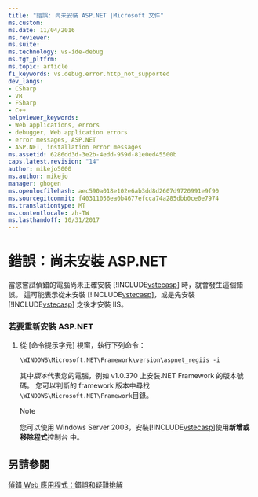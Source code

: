 ```yaml
---
title: "錯誤: 尚未安裝 ASP.NET |Microsoft 文件"
ms.custom: 
ms.date: 11/04/2016
ms.reviewer: 
ms.suite: 
ms.technology: vs-ide-debug
ms.tgt_pltfrm: 
ms.topic: article
f1_keywords: vs.debug.error.http_not_supported
dev_langs:
- CSharp
- VB
- FSharp
- C++
helpviewer_keywords:
- Web applications, errors
- debugger, Web application errors
- error messages, ASP.NET
- ASP.NET, installation error messages
ms.assetid: 6286dd3d-3e2b-4edd-959d-81e0ed45500b
caps.latest.revision: "14"
author: mikejo5000
ms.author: mikejo
manager: ghogen
ms.openlocfilehash: aec590a018e102e6ab3dd8d2607d9720991e9f90
ms.sourcegitcommit: f40311056ea0b4677efcca74a285dbb0ce0e7974
ms.translationtype: MT
ms.contentlocale: zh-TW
ms.lasthandoff: 10/31/2017
---
```

# <a name="error-aspnet-not-installed"></a>錯誤：尚未安裝 ASP.NET
當您嘗試偵錯的電腦尚未正確安裝 [!INCLUDE[vstecasp](../code-quality/includes/vstecasp_md.md)] 時，就會發生這個錯誤。 這可能表示從未安裝 [!INCLUDE[vstecasp](../code-quality/includes/vstecasp_md.md)]，或是先安裝 [!INCLUDE[vstecasp](../code-quality/includes/vstecasp_md.md)] 之後才安裝 IIS。  
  
### <a name="to-reinstall-aspnet"></a>若要重新安裝 ASP.NET  
  
1.  從 [命令提示字元] 視窗，執行下列命令：  
  
    ```  
    \WINDOWS\Microsoft.NET\Framework\version\aspnet_regiis -i  
    ```  
  
     其中*版本*代表您的電腦，例如 v1.0.370 上安裝.NET Framework 的版本號碼。 您可以判斷的 framework 版本中尋找`\WINDOWS\Microsoft.NET\Framework`目錄。  
  
    > [!NOTE]
    >  您可以使用 Windows Server 2003，安裝[!INCLUDE[vstecasp](../code-quality/includes/vstecasp_md.md)]使用**新增或移除程式**控制台 中。  
  
## <a name="see-also"></a>另請參閱  
 [偵錯 Web 應用程式：錯誤和疑難排解](../debugger/debugging-web-applications-errors-and-troubleshooting.md)